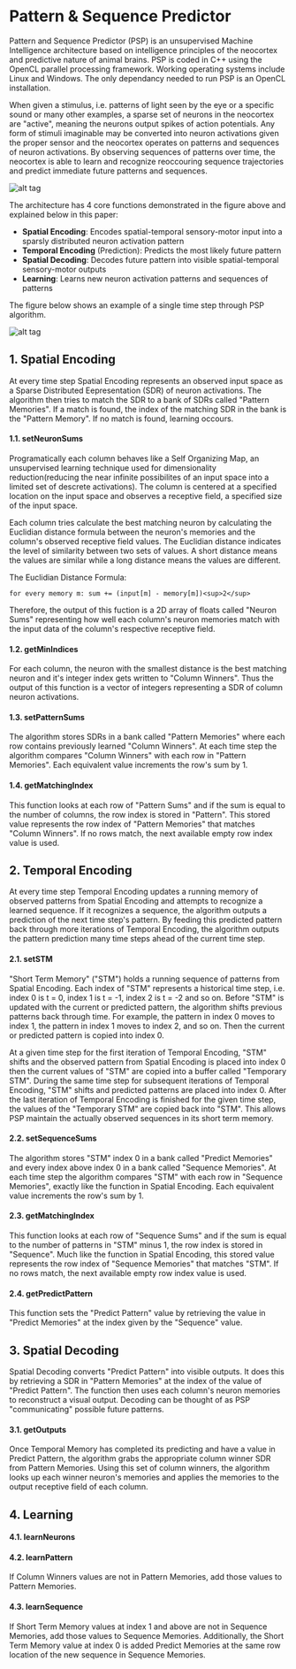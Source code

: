 # Pattern & Sequence Predictor

Pattern and Sequence Predictor (PSP) is an unsupervised Machine Intelligence architecture based on intelligence principles of the neocortex and predictive nature of animal brains.  PSP is coded in C++ using the OpenCL parallel processing framework.  Working operating systems include Linux and Windows.  The only dependancy needed to run PSP is an OpenCL installation.

When given a stimulus, i.e. patterns of light seen by the eye or a specific sound or many other examples, a sparse set of neurons in the neocortex are "active", meaning the neurons output spikes of action potentials.  Any form of stimuli imaginable may be converted into neuron activations given the proper sensor and the neocortex operates on patterns and sequences of neuron activations.  By observing sequences of patterns over time, the neocortex is able to learn and recognize reoccouring sequence trajectories and predict immediate future patterns and sequences.  

![alt tag](https://raw.githubusercontent.com/ddigiorg/neuroowl.github.io/master/webpages/technology/pattern-sequence-predictor/figure-1.png)

The architecture has 4 core functions demonstrated in the figure above and explained below in this paper:
- **Spatial Encoding**: Encodes spatial-temporal sensory-motor input into a sparsly distributed neuron activation pattern
- **Temporal Encoding** (Prediction): Predicts the most likely future pattern
- **Spatial Decoding**: Decodes future pattern into visible spatial-temporal sensory-motor outputs
- **Learning**: Learns new neuron activation patterns and sequences of patterns

The figure below shows an example of a single time step through PSP algorithm.

![alt tag](https://raw.githubusercontent.com/ddigiorg/neuroowl.github.io/master/webpages/technology/pattern-sequence-predictor/map.png)

## 1. Spatial Encoding

At every time step Spatial Encoding represents an observed input space as a Sparse Distributed Eepresentation (SDR) of neuron activations.  The algorithm then tries to match the SDR to a bank of SDRs called "Pattern Memories".  If a match is found, the index of the matching SDR in the bank is the "Pattern Memory".  If no match is found, learning occours.

#### 1.1. setNeuronSums

Programatically each column behaves like a Self Organizing Map, an unsupervised learning technique used for dimensionality reduction(reducing the near infinite possibilites of an input space into a limited set of descrete activations).  The column is centered at a specified location on the input space and observes a receptive field, a specified size of the input space.  

Each column tries calculate the best matching neuron by calculating the Euclidian distance formula between the neuron's memories and the column's observed receptive field values.  The Euclidian distance indicates the level of similarity between two sets of values.  A short distance means the values are similar while a long distance means the values are different.  

The Euclidian Distance Formula:
```
for every memory m: sum += (input[m] - memory[m])<sup>2</sup>
```

Therefore, the output of this fuction is a 2D array of floats called "Neuron Sums" representing how well each column's neuron memories match with the input data of the column's respective receptive field.

#### 1.2. getMinIndices

For each column, the neuron with the smallest distance is the best matching neuron and it's integer index gets written to "Column Winners".  Thus the output of this function is a vector of integers representing a SDR of column neuron activations.

#### 1.3. setPatternSums

The algorithm stores SDRs in a bank called "Pattern Memories" where each row contains previously learned "Column Winners".  At each time step the algorithm compares "Column Winners" with each row in "Pattern Memories".  Each equivalent value increments the row's sum by 1.

#### 1.4. getMatchingIndex

This function looks at each row of "Pattern Sums" and if the sum is equal to the number of columns, the row index is stored in "Pattern".  This stored value represents the row index of "Pattern Memories" that matches "Column Winners".  If no rows match, the next available empty row index value is used.

## 2. Temporal Encoding

At every time step Temporal Encoding updates a running memory of observed patterns from Spatial Encoding and attempts to recognize a learned sequence.  If it recognizes a sequence, the algorithm outputs a prediction of the next time step's pattern.  By feeding this predicted pattern back through more iterations of Temporal Encoding, the algorithm outputs the pattern prediction many time steps ahead of the current time step.

#### 2.1. setSTM

"Short Term Memory" ("STM") holds a running sequence of patterns from Spatial Encoding.  Each index of "STM" represents a historical time step, i.e. index 0 is t = 0, index 1 is t = -1, index 2 is t = -2 and so on.  Before "STM" is updated with the current or predicted pattern, the algorithm shifts previous patterns back through time.  For example, the pattern in index 0 moves to index 1, the pattern in index 1 moves to index 2, and so on.  Then the current or predicted pattern is copied into index 0.

At a given time step for the first iteration of Temporal Encoding, "STM" shifts and the observed pattern from Spatial Encoding is placed into index 0 then the current values of "STM" are copied into a buffer called "Temporary STM".  During the same time step for subsequent iterations of Temporal Encoding, "STM" shifts and predicted patterns are placed into index 0.  After the last iteration of Temporal Encoding is finished for the given time step, the values of the "Temporary STM" are copied back into "STM".  This allows PSP maintain the actually observed sequences in its short term memory.

#### 2.2. setSequenceSums

The algorithm stores "STM" index 0 in a bank called "Predict Memories" and every index above index 0 in a bank called "Sequence Memories".  At each time step the algorithm compares "STM" with each row in "Sequence Memories", exactly like the function in Spatial Encoding.  Each equivalent value increments the row's sum by 1.

#### 2.3. getMatchingIndex

This function looks at each row of "Sequence Sums" and if the sum is equal to the number of patterns in "STM" minus 1, the row index is stored in "Sequence".  Much like the function in Spatial Encoding, this stored value represents the row index of "Sequence Memories" that matches "STM".  If no rows match, the next available empty row index value is used.

#### 2.4. getPredictPattern

This function sets the "Predict Pattern" value by retrieving the value in "Predict Memories" at the index given by the "Sequence" value.

## 3. Spatial Decoding

Spatial Decoding converts "Predict Pattern" into visible outputs.  It does this by retrieving a SDR in "Pattern Memories" at the index of the value of "Predict Pattern".  The function then uses each column's neuron memories to reconstruct a visual output.  Decoding can be thought of as PSP "communicating" possible future patterns.

#### 3.1. getOutputs

Once Temporal Memory has completed its predicting and have a value in Predict Pattern, the algorithm grabs the appropriate column winner SDR from Pattern Memories.  Using this set of column winners, the algorithm looks up each winner neuron's memories and applies the memories to the output receptive field of each column.

## 4. Learning

#### 4.1. learnNeurons

#### 4.2. learnPattern

If Column Winners values are not in Pattern Memories, add those values to Pattern Memories.

#### 4.3. learnSequence

If Short Term Memory values at index 1 and above are not in Sequence Memories, add those values to Sequence Memories.  Additionally, the Short Term Memory value at index 0 is added Predict Memories at the same row location of the new sequence in Sequence Memories.
